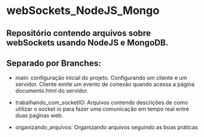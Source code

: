 # webSockets_NodeJS_Mongo

## Repositório contendo arquivos sobre webSockets usando NodeJS e MongoDB.

## Separado por Branches:

- main: configuração inicial do projeto. Configurando um cliente e um servidor. Cliente emite um evento de conexão quando acessa a página documento.html do servidor.

- trabalhando_com_socketIO: Arquivos contendo descrições de como utilizar o socket io para fazer uma comunicação em tempo real entre duas paginas web.

- organizando_arquivos: Organizando arquivos seguindo as boas práticas